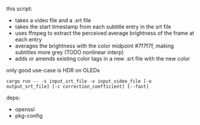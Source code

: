 this script:
- takes a video file and a .srt file
- takes the start timestamp from each subtitle entry in the srt file
- uses ffmpeg to extract the perceived average brightness of the frame at each entry
- averages the brightness with the color midpoint #7f7f7f, making subtitles more grey (TODO nonlinear interp)
- adds or amends existing color tags in a new .srt file with the new color
  
only good use-case is HDR on OLEDs

`cargo run -- -s input_srt_file -v input_video_file [-o output_srt_file] [-c correction_coefficient] [--fast]`

deps:
- openssl
- pkg-config
